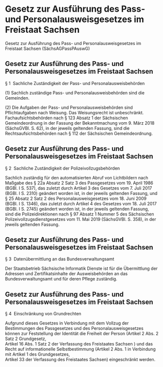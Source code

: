 # Gesetz zur Ausführung des Pass- und Personalausweisgesetzes im Freistaat Sachsen 



Gesetz zur Ausführung des Pass- und Personalausweisgesetzes im Freistaat Sachsen (SächsAGPassPAuswG)

## Gesetz zur Ausführung des Pass- und Personalausweisgesetzes im Freistaat Sachsen 

 § 1  Sachliche Zuständigkeit der Pass- und Personalausweisbehörden

(1) Sachlich zuständige Pass- und Personalausweisbehörden sind die Gemeinden.

(2) Die Aufgaben der Pass- und Personalausweisbehörden sind Pflichtaufgaben nach Weisung. Das Weisungsrecht ist unbeschränkt. Fachaufsichtsbehörden nach § 123 Absatz 1 der Sächsischen Gemeindeordnung in der Fassung der Bekanntmachung vom 9. März 2018 (SächsGVBl. S. 62), in der jeweils geltenden Fassung, sind die Rechtsaufsichtsbehörden nach § 112 der Sächsischen Gemeindeordnung.


## Gesetz zur Ausführung des Pass- und Personalausweisgesetzes im Freistaat Sachsen 

 § 2  Sachliche Zuständigkeit der Polizeivollzugsbehörden

Sachlich zuständig für den automatisierten Abruf von Lichtbildern nach Maßgabe des § 22a Absatz 2 Satz 3 des Passgesetzes vom 19. April 1986 (BGBl. I S. 537), das zuletzt durch Artikel 3 des Gesetzes vom 7. Juli 2017 (BGBl. I S. 2310) geändert worden ist, in der jeweils geltenden Fassung, und § 25 Absatz 2 Satz 2 des Personalausweisgesetzes vom 18. Juni 2009 (BGBl. I S. 1346), das zuletzt durch Artikel 4 des Gesetzes vom 18. Juli 2017 (BGBl. I S. 2745) geändert worden ist, in der jeweils geltenden Fassung, sind die Polizeidirektionen nach § 97 Absatz 1 Nummer 5 des Sächsischen Polizeivollzugsdienstgesetzes vom 11. Mai 2019 (SächsGVBl. S. 358), in der jeweils geltenden Fassung.


## Gesetz zur Ausführung des Pass- und Personalausweisgesetzes im Freistaat Sachsen 

 § 3  Datenübermittlung an das Bundesverwaltungsamt

Der Staatsbetrieb Sächsische Informatik Dienste ist für die Übermittlung der Adressen und Zertifikatsinhalte der Ausweisbehörden an das Bundesverwaltungsamt und für deren Pflege zuständig.


## Gesetz zur Ausführung des Pass- und Personalausweisgesetzes im Freistaat Sachsen 

 § 4  Einschränkung von Grundrechten

Aufgrund dieses Gesetzes in Verbindung mit dem Vollzug der Bestimmungen des           Passgesetzes 
 und des               Personalausweisgesetzes können zur Feststellung der Identität die Freiheit der Person (Artikel 2 Abs. 2 Satz 2              Grundgesetz,           
Artikel 16 Abs. 1 Satz 2 der Verfassung des Freistaates Sachsen
) und das Recht auf informationelle Selbstbestimmung (Artikel 2 Abs. 1 in Verbindung mit Artikel 1 des             Grundgesetzes,           
Artikel 33 der Verfassung des Freistaates Sachsen) eingeschränkt werden.

